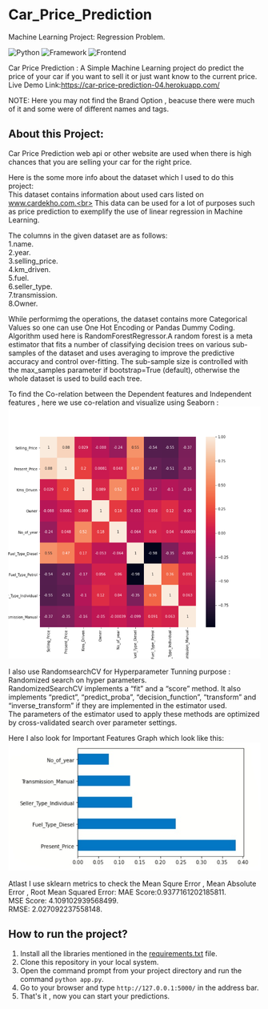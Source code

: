 # Car_Price_Prediction
Machine Learning Project: Regression Problem.

![Python](https://img.shields.io/badge/Python-3.7-blueviolet)
![Framework](https://img.shields.io/badge/Framework-Flask-red)
![Frontend](https://img.shields.io/badge/Frontend-HTML-green)

Car Price Prediction : A Simple Machine Learning project do predict the price of your car if you want to sell it or just want know to the current price.
Live Demo Link:https://car-price-prediction-04.herokuapp.com/

NOTE: Here you may not find the Brand Option , beacuse there were much of it and some were of different names and tags.

## About this Project:

Car Price Prediction web api or other website are used when there is high chances that you are selling your car for the right price.

Here is the some more info about the dataset which I used to do this project:<br>
This dataset contains information about used cars listed on www.cardekho.com.<br>
This data can be used for a lot of purposes such as price prediction to exemplify the use of linear regression in Machine Learning.<br>

The columns in the given dataset are as follows:<br>
1.name.<br>
2.year.<br>
3.selling_price.<br>
4.km_driven.<br>
5.fuel.<br>
6.seller_type.<br>
7.transmission.<br>
8.Owner.<br>

While performimg the operations, the dataset contains more Categorical Values so one can use One Hot Encoding or Pandas Dummy Coding.<br>
Algorithm used here is RandomForestRegressor.A random forest is a meta estimator that fits a number of classifying decision trees on various sub-samples of the dataset and uses averaging to improve the predictive accuracy and control over-fitting. The sub-sample size is controlled with the max_samples parameter if bootstrap=True (default), otherwise the whole dataset is used to build each tree.<br>

To find the Co-relation between the Dependent features and Independent features , here we use co-relation and visualize using Seaborn :<br>
<img src="https://github.com/Rawat-Sagar/Car_Price_Prediction/blob/main/seaborn_heatmap_car_price_prediction.png"><br>

I also use RandomsearchCV for Hyperparameter Tunning purpose :
Randomized search on hyper parameters.<br>
RandomizedSearchCV implements a “fit” and a “score” method. It also implements “predict”, “predict_proba”, “decision_function”, “transform” and “inverse_transform” if they are implemented in the estimator used.<br>
The parameters of the estimator used to apply these methods are optimized by cross-validated search over parameter settings.<br>

Here I also look for Important Features Graph which look like this:<br>
<img src="https://github.com/Rawat-Sagar/Car_Price_Prediction/blob/main/important_feature.jpg"><br>

Atlast I use sklearn metrics to check the Mean Squre Error , Mean Absolute Error , Root Mean Squared Error:
MAE Score:0.9377161202185811.<br>
MSE Score: 4.109102939568499.<br>
RMSE: 2.027092237558148.<br>

## How to run the project?

1. Install all the libraries mentioned in the [requirements.txt](https://github.com/Rawat-Sagar/Car_Price_Prediction/blob/main/requirements.txt) file.
2. Clone this repository in your local system.
3. Open the command prompt from your project directory and run the command `python app.py`.
4. Go to your browser and type `http://127.0.0.1:5000/` in the address bar.
5. That's it , now you can start your predictions.





